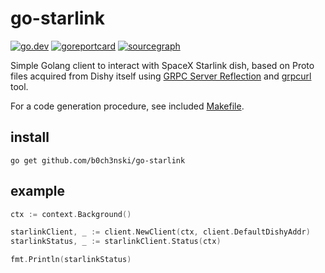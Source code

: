 # go-starlink
[![go.dev](https://pkg.go.dev/badge/github.com/b0ch3nski/go-starlink)](https://pkg.go.dev/github.com/b0ch3nski/go-starlink)
[![goreportcard](https://goreportcard.com/badge/github.com/b0ch3nski/go-starlink)](https://goreportcard.com/report/github.com/b0ch3nski/go-starlink)
[![sourcegraph](https://sourcegraph.com/github.com/b0ch3nski/go-starlink/-/badge.svg)](https://sourcegraph.com/github.com/b0ch3nski/go-starlink)

Simple Golang client to interact with SpaceX Starlink dish, based on Proto files acquired from Dishy itself using
[GRPC Server Reflection][reflection] and [grpcurl][grpcurl] tool.

For a code generation procedure, see included [Makefile](Makefile).

[reflection]: https://github.com/grpc/grpc/blob/master/doc/server-reflection.md
[grpcurl]: https://github.com/fullstorydev/grpcurl

## install

```
go get github.com/b0ch3nski/go-starlink
```

## example

```go
ctx := context.Background()

starlinkClient, _ := client.NewClient(ctx, client.DefaultDishyAddr)
starlinkStatus, _ := starlinkClient.Status(ctx)

fmt.Println(starlinkStatus)
```
